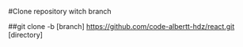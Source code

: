 #Clone repository witch branch

##git clone -b [branch] https://github.com/code-albertt-hdz/react.git [directory]
